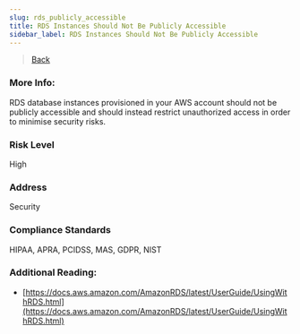 ```yaml
---
slug: rds_publicly_accessible
title: RDS Instances Should Not Be Publicly Accessible
sidebar_label: RDS Instances Should Not Be Publicly Accessible
---
```

> [Back](../../rdsmonitoring)

### More Info:
RDS database instances provisioned in your AWS account should not be publicly accessible and should instead restrict unauthorized access in order to minimise security risks.

### Risk Level
High

### Address
Security

### Compliance Standards
HIPAA, APRA, PCIDSS, MAS, GDPR, NIST

### Additional Reading:
- [https://docs.aws.amazon.com/AmazonRDS/latest/UserGuide/UsingWithRDS.html](https://docs.aws.amazon.com/AmazonRDS/latest/UserGuide/UsingWithRDS.html) 

